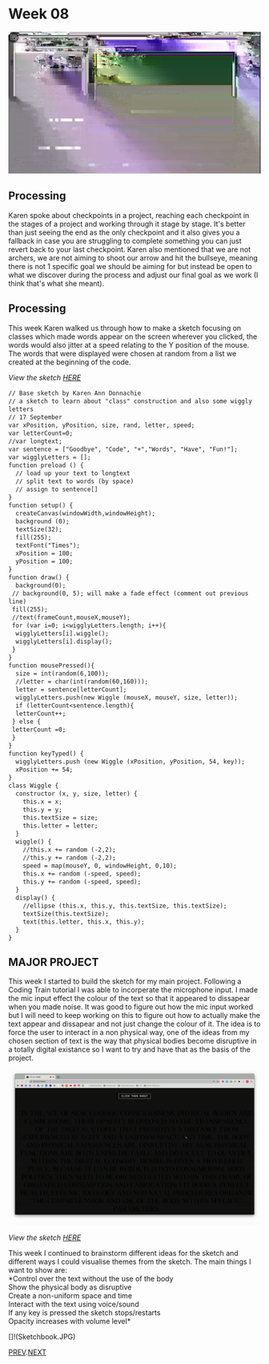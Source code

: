 # Week 08
![](andy_glitch.jpg)

## Processing
Karen spoke about checkpoints in a project, reaching each checkpoint in the stages of a project and working through it stage by stage. It's better than just seeing the end as the only checkpoint and it also gives you a fallback in case you are struggling to complete something you can just revert back to your last checkpoint. Karen also mentioned that we are not archers, we are not aiming to shoot our arrow and hit the bullseye, meaning there is not 1 specific goal we should be aiming for but instead be open to what we discover during the process and adjust our final goal as we work (I think that's what she meant).

## Processing
This week Karen walked us through how to make a sketch focusing on classes which made words appear on the screen wherever you clicked, the words would also jitter at a speed relating to the Y position of the mouse. The words that were displayed were chosen at random from a list we created at the beginning of the code.

*View the sketch [HERE](https://hamishpayne.github.io/CODE-WORDS/Classroom/Week-06/WigglyLetters)*

``` // 
// Base sketch by Karen Ann Donnachie 
// a sketch to learn about "class" construction and also some wiggly letters
// 17 September
var xPosition, yPosition, size, rand, letter, speed;
var letterCount=0;
//var longtext;
var sentence = ["Goodbye", "Code", "+","Words", "Have", "Fun!"];
var wigglyLetters = [];
function preload () {
  // load up your text to longtext
  // split text to words (by space) 
  // assign to sentence[]
}
function setup() {
  createCanvas(windowWidth,windowHeight);
  background (0);
  textSize(32);
  fill(255);
  textFont("Times");
  xPosition = 100;
  yPosition = 100;
}
function draw() {
  background(0);
 // background(0, 5); will make a fade effect (comment out previous line)
 fill(255);
 //text(frameCount,mouseX,mouseY);
 for (var i=0; i<wigglyLetters.length; i++){
  wigglyLetters[i].wiggle();
  wigglyLetters[i].display();
 }
}
function mousePressed(){
  size = int(random(6,100));
  //letter = char(int(random(60,160)));
  letter = sentence[letterCount];
  wigglyLetters.push(new Wiggle (mouseX, mouseY, size, letter));
  if (letterCount<sentence.length){
  letterCount++;
 } else {
 letterCount =0; 
 }
}
function keyTyped() {
  wigglyLetters.push (new Wiggle (xPosition, yPosition, 54, key));
  xPosition += 54;
}
class Wiggle {  
  constructor (x, y, size, letter) {
    this.x = x;
    this.y = y;
    this.textSize = size;
    this.letter = letter;
  }
  wiggle() {
    //this.x += random (-2,2);
    //this.y += random (-2,2);
    speed = map(mouseY, 0, windowHeight, 0,10);
    this.x += random (-speed, speed);
    this.y += random (-speed, speed);
  }
  display() {
    //ellipse (this.x, this.y, this.textSize, this.textSize);
    textSize(this.textSize);
    text(this.letter, this.x, this.y);
  }
}
```

## MAJOR PROJECT
This week I started to build the sketch for my main project. Following a Coding Train tutorial I was able to incorperate the microphone input. I made the mic input effect the colour of the text so that it appeared to dissapear when you made noise. It was good to figure out how the mic input worked but I will need to keep working on this to figure out how to actually make the text appear and dissapear and not just change the colour of it. The idea is to force the user to interact in a non physical way, one of the ideas from my chosen section of text is the way that physical bodies become disruptive in a totally digital existance so I want to try and have that as the basis of the project.

![](text_reacts_to_mic__cleanup_.gif)

*View the sketch [HERE](https://hamishpayne.github.io/CODE-WORDS/Classroom/Week-08/text_reacts_to_mic__cleanup_)*

This week I continued to brainstorm different ideas for the sketch and different ways I could visualise themes from the sketch.
The main things I want to show are:\
*Control over the text without the use of the body\
Show the physical body as disruptive\
Create a non-uniform space and time\
Interact with the text using voice/sound\
If any key is pressed the sketch stops/restarts\
Opacity increases with volume level\*

[]!(Sketchbook.JPG)

[PREV](https://github.com/HamishPayne/CODE-WORDS/edit/master/Classroom/Week-07).[NEXT](https://github.com/HamishPayne/CODE-WORDS/edit/master/Classroom/Week-09)
